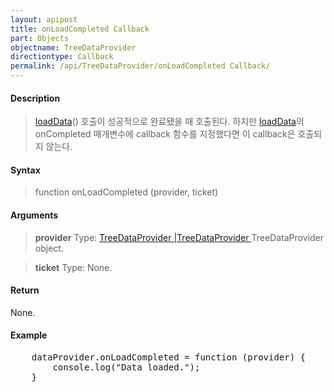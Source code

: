 ```yaml
---
layout: apipost
title: onLoadCompleted Callback
part: Objects
objectname: TreeDataProvider
directiontype: Callback
permalink: /api/TreeDataProvider/onLoadCompleted Callback/
---
```



#### Description

> [loadData](/api/TreeDataProvider/)() 호출이 성공적으로 완료됐을 때 호출된다. 하지만 [loadData](/api/TreeDataProvider/)의 onCompleted 매개변수에 callback 함수를 지정했다면 이 callback은 호출되지 않는다.

#### Syntax

> function onLoadCompleted (provider, ticket)

#### Arguments

> **provider**
> Type: [TreeDataProvider \|TreeDataProvider ](/api/TreeDataProvider/)
> TreeDataProvider object.

> **ticket**
> Type: 
> None.

#### Return

None.

#### Example

<pre class="prettyprint">
    dataProvider.onLoadCompleted = function (provider) {
        console.log("Data loaded.");
    }
</pre>

